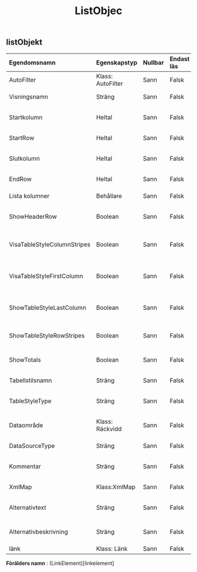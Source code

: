 ﻿---
title: ListObjec
second_title: Aspose.Cells Cloud Documen
type: docs
url: /sv/specification/model/listobject/
description: "Aspose.Cells Molnmodellspecifikation: ListObject. Hantera enkelt Excel och andra kalkylarksdokument med funktioner som att öppna, generera, redigera, dela, slå samman, jämföra och konvertera"
weight: 50
---
## **listObjekt**

 

| Egendomsnamn| Egenskapstyp| Nullbar| Endast läs| Standardvärde| Beskrivning|
|:- |:- |:- |:- |:- |:- |
| AutoFilter| Klass: AutoFilter| Sann| Falsk|| Får autofilter.|
| Visningsnamn| Sträng| Sann| Falsk|| Hämtar och ställer in visningsnamnet.|
| Startkolumn| Heltal| Sann| Falsk|| Hämtar startkolumnen för intervallet.|
| StartRow| Heltal| Sann| Falsk|| Hämtar intervallets startrad.|
| Slutkolumn| Heltal| Sann| Falsk||Hämtar slutkolumnen för intervallet.|
| EndRow| Heltal| Sann| Falsk|| Hämtar den sista raden i intervallet.|
| Lista kolumner| Behållare| Sann| Falsk|| Hämtar ListColumns av ListObject.|
| ShowHeaderRow| Boolean| Sann| Falsk|| Hämtar och ställer in om detta ListObject visar rubrikrad.|
| VisaTableStyleColumnStripes| Boolean| Sann| Falsk|| Indikerar om formatering av kolumnrand används.|
| VisaTableStyleFirstColumn| Boolean| Sann| Falsk|| Anger om den första kolumnen i tabellen ska ha stilen tillämpad.|
| ShowTableStyleLastColumn| Boolean| Sann| Falsk|| Anger om den sista kolumnen i tabellen ska ha stilen tillämpad.|
| ShowTableStyleRowStripes| Boolean| Sann| Falsk|| Indikerar om radrandsformatering tillämpas.|
| ShowTotals| Boolean| Sann| Falsk|| Hämtar och ställer in om detta ListObject visar total rad.|
| Tabellstilsnamn| Sträng| Sann| Falsk|| Hämtar och ställer in tabellstilens namn.|
| TableStyleType| Sträng| Sann| Falsk|| Gets och den inbyggda bordsstilen.|
| Dataområde| Klass: Räckvidd| Sann| Falsk|| Hämtar dataintervallet för ListObject.|
| DataSourceType| Sträng| Sann| Falsk|| Hämtar datakällans typ för tabellen.|
| Kommentar| Sträng| Sann| Falsk|| Får och ställer tabellens kommentar.|
|XmlMap| Klass:XmlMap| Sann| Falsk|| Blir van vid denna lista.|
| Alternativtext| Sträng| Sann| Falsk|| Hämtar och ställer in den alternativa texten.|
| Alternativbeskrivning| Sträng| Sann| Falsk|| Hämtar och ställer in den alternativa beskrivningen.|
| länk| Klass: Länk| Sann| Falsk|||

**Förälders namn** : (LinkElement)[linkelement]